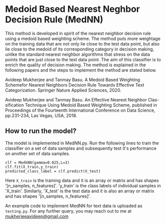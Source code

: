 # Medoid Based Nearest Neghbor Decision Rule (MedNN)
This method is developed in spirit of the nearest neighbor decision rule using a medoid based weighting scheme. The method puts more weightage on the training data that are not only lie close to the test data point, but also lie close to the medoid of its corresponding category in decision making, unlike the standard nearest neighbor algorithms that stress on the data points that are just close to the test data point. The aim of this classifier is to enrich the quality of decision making. The method is explained in the following papers and the steps to implement the method are stated below.

Avideep Mukherjee and Tanmay Basu. A Medoid Based Weighting Schemefor Nearest Neighbors Decision Rule Towards Effective Text Categorization. Springer Nature Applied Sciences, 2020.


Avideep Mukherjee and Tanmay Basu. An Effective Nearest Neighbor Clas-sification Technique Using Medoid Based Weighting Scheme, published in Proceedings of the Fourteenth International Conference on Data Science, pp.231-234, Las Vegas, USA, 2018.

## How to run the model?

The model is implemented in MedNN.py. Run the following lines to train the classifier on a set of data samples and subsequently test it's performance on another set of data samples. 

```
clf = MedkNN(gamma=0.025,L=3)
clf.fit(X_train,y_train)
predicted_class_label = clf.predict(X_test)
```

Here `X_train` is the training data and it is an array or matrix and has shapes '[n_samples, n_features]'. 'y_train' is the class labels of individual samples in 'X_train'. Similarly, 'X_test' is the test data and it is also an array or matrix and has shapes '[n_samples, n_features]'. 

An example code to implement MedNN for text data is uploaded as `testing.py`. For any further query, you may reach out to me at mukherjeeavideep@gmail.com
